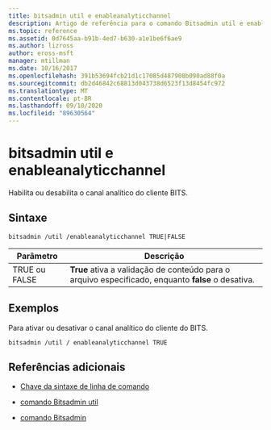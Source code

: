 ```yaml
---
title: bitsadmin util e enableanalyticchannel
description: Artigo de referência para o comando Bitsadmin util e enableanalyticchannel, que habilita ou desabilita o canal analítico do cliente BITS.
ms.topic: reference
ms.assetid: 0d7645aa-b91b-4ed7-b630-a1e1be6f6ae9
ms.author: lizross
author: eross-msft
manager: mtillman
ms.date: 10/16/2017
ms.openlocfilehash: 391b53694fcb21d1c17085d487908b090ad88f0a
ms.sourcegitcommit: db2d46842c68813d043738d6523f13d8454fc972
ms.translationtype: MT
ms.contentlocale: pt-BR
ms.lasthandoff: 09/10/2020
ms.locfileid: "89630564"
---
```

# <a name="bitsadmin-util-and-enableanalyticchannel"></a>bitsadmin util e enableanalyticchannel

Habilita ou desabilita o canal analítico do cliente BITS.

## <a name="syntax"></a>Sintaxe

```
bitsadmin /util /enableanalyticchannel TRUE|FALSE
```

| Parâmetro | Descrição |
| --------- | ---------- |
| TRUE ou FALSE | **True** ativa a validação de conteúdo para o arquivo especificado, enquanto **false** o desativa. |

## <a name="examples"></a>Exemplos

Para ativar ou desativar o canal analítico do cliente do BITS.

```
bitsadmin /util / enableanalyticchannel TRUE
```

## <a name="additional-references"></a>Referências adicionais

- [Chave da sintaxe de linha de comando](command-line-syntax-key.md)

- [comando Bitsadmin util](bitsadmin-util.md)

- [comando Bitsadmin](bitsadmin.md)
